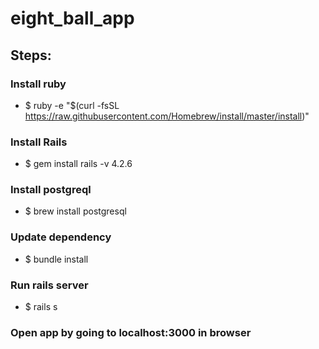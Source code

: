 # eight_ball_app

## Steps:
### Install ruby
* $ ruby -e "$(curl -fsSL https://raw.githubusercontent.com/Homebrew/install/master/install)"
### Install Rails
* $ gem install rails -v 4.2.6
### Install postgreql
* $ brew install postgresql
### Update dependency
* $ bundle install
### Run rails server
* $ rails s
### Open app by going to localhost:3000 in browser

